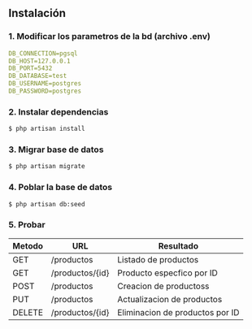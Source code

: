 ## Instalación

### 1. Modificar los parametros de la bd (archivo **.env**)

```yaml
DB_CONNECTION=pgsql
DB_HOST=127.0.0.1
DB_PORT=5432
DB_DATABASE=test
DB_USERNAME=postgres
DB_PASSWORD=postgres
```

### 2. Instalar dependencias
```bash 
$ php artisan install
```

### 3. Migrar base de datos
```bash 
$ php artisan migrate
```

### 4. Poblar la base de datos
```bash 
$ php artisan db:seed
```

### 5. Probar

Metodo | URL | Resultado
-- | -- | --
GET | /productos | Listado de productos
GET | /productos/{id} | Producto especfico por ID
POST | /productos | Creacion de productoss
PUT | /productos | Actualizacion de productos
DELETE | /productos/{id} | Eliminacion de productos por ID

